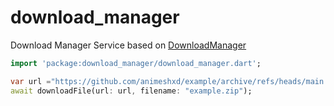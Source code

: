 # download_manager

Download Manager Service based on [DownloadManager](https://developer.android.com/reference/android/app/DownloadManager)

```dart
import 'package:download_manager/download_manager.dart';

var url ="https://github.com/animeshxd/example/archive/refs/heads/main.zip";
await downloadFile(url: url, filename: "example.zip");
```


